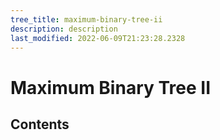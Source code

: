 ```yaml
---
tree_title: maximum-binary-tree-ii
description: description
last_modified: 2022-06-09T21:23:28.2328
---
```


# Maximum Binary Tree II

## Contents
